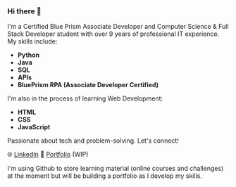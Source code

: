 ### Hi there 👋

I'm a Certified Blue Prism Associate Developer and Computer Science & Full Stack Developer student with over 9 years of professional IT experience. My skills include:

- **Python**
- **Java**
- **SQL**
- **APIs**
- **BluePrism RPA (Associate Developer Certified)**

I'm also in the process of learning Web Development:
- **HTML**
- **CSS**
- **JavaScript**

Passionate about tech and problem-solving. Let's connect!

🌐 [LinkedIn](https://www.linkedin.com/in/rhysoshea97/) 📖 [Portfolio](http://www.rhysjo.co.uk/) (WIP)

I'm using Github to store learning material (online courses and challenges) at the moment but will be building a portfolio as I develop my skills.
